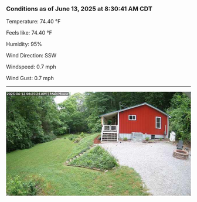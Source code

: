 ### Conditions as of June 13, 2025 at 8:30:41 AM CDT 

Temperature: 74.40 &deg;F

Feels like: 74.40 &deg;F

Humidity: 95%

Wind Direction: SSW

Windspeed: 0.7 mph

Wind Gust: 0.7 mph

---

<img src="./images/latest.jpeg"/>

